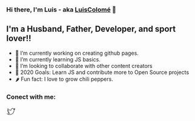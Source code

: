 <!--
**LuisColome/LuisColome** is a ✨ _special_ ✨ repository because its `README.md` (this file) appears on your GitHub profile.
-->

### Hi there, I'm Luis - aka [LuisColomé][website] 👋 

## I'm a Husband, Father, Developer, and sport lover!!

- 🔭 I’m currently working on creating github pages.
- 🌱 I’m currently learning JS basics.
- 👯 I’m looking to collaborate with other content creators
- 🥅 2020 Goals: Learn JS and contribute more to Open Source projects
- 🌶️ Fun fact: I love to grow chili peppers.

### Conect with me:

[<img align="left" alt="Twitter Luis Colomé" width="24px" src="https://github.com/LuisColome/LuisColome/blob/main/icons/twitter.png">][Twitter]


[website]: https://luiscolome.com
[twitter]: https://twitter.com/luiscolome